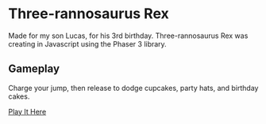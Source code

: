 # Three-rannosaurus Rex

Made for my son Lucas, for his 3rd birthday.
Three-rannosaurus Rex was creating in Javascript using the Phaser 3 library.

## Gameplay

Charge your jump, then release to dodge cupcakes, party hats, and birthday cakes.

[Play It Here](https://bluegreenwizard.itch.io/lucasbday2019)